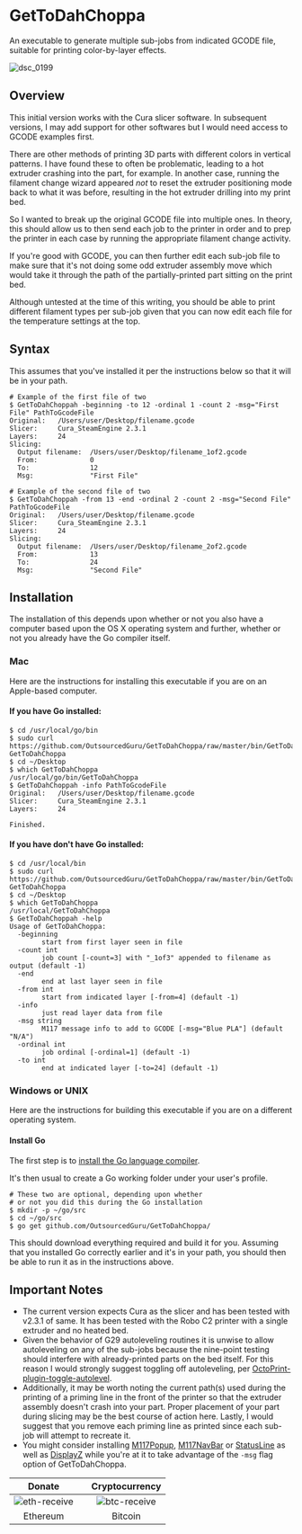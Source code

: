 # GetToDahChoppa
An executable to generate multiple sub-jobs from indicated GCODE file, suitable for printing color-by-layer effects.

![dsc_0199](https://user-images.githubusercontent.com/15971213/32146368-9e932a74-bc93-11e7-803b-1f4e6cbaf472.png)

## Overview
This initial version works with the Cura slicer software. In subsequent versions, I may add support for other softwares but I would need access to GCODE examples first.

There are other methods of printing 3D parts with different colors in vertical patterns. I have found these to often be problematic, leading to a hot extruder crashing into the part, for example. In another case, running the filament change wizard appeared *not* to reset the extruder positioning mode back to what it was before, resulting in the hot extruder drilling into my print bed.

So I wanted to break up the original GCODE file into multiple ones. In theory, this should allow us to then send each job to the printer in order and to prep the printer in each case by running the appropriate filament change activity.

If you're good with GCODE, you can then further edit each sub-job file to make sure that it's not doing some odd extruder assembly move which would take it through the path of the partially-printed part sitting on the print bed.

Although untested at the time of this writing, you should be able to print different filament types per sub-job given that you can now edit each file for the temperature settings at the top.

## Syntax
This assumes that you've installed it per the instructions below so that it will be in your path.

```
# Example of the first file of two
$ GetToDahChoppah -beginning -to 12 -ordinal 1 -count 2 -msg="First File" PathToGcodeFile
Original:   /Users/user/Desktop/filename.gcode
Slicer:     Cura_SteamEngine 2.3.1
Layers:     24
Slicing:
  Output filename:  /Users/user/Desktop/filename_1of2.gcode
  From:             0
  To:               12
  Msg:              "First File"
  
# Example of the second file of two
$ GetToDahChoppah -from 13 -end -ordinal 2 -count 2 -msg="Second File" PathToGcodeFile
Original:   /Users/user/Desktop/filename.gcode
Slicer:     Cura_SteamEngine 2.3.1
Layers:     24
Slicing:
  Output filename:  /Users/user/Desktop/filename_2of2.gcode
  From:             13
  To:               24
  Msg:              "Second File"
```

## Installation
The installation of this depends upon whether or not you also have a computer based upon the OS X operating system and further, whether or not you already have the Go compiler itself.

### Mac
Here are the instructions for installing this executable if you are on an Apple-based computer.

#### If you have Go installed:

```
$ cd /usr/local/go/bin
$ sudo curl https://github.com/OutsourcedGuru/GetToDahChoppa/raw/master/bin/GetToDahChoppa GetToDahChoppa
$ cd ~/Desktop
$ which GetToDahChoppa
/usr/local/go/bin/GetToDahChoppa
$ GetToDahChoppah -info PathToGcodeFile
Original:   /Users/user/Desktop/filename.gcode
Slicer:     Cura_SteamEngine 2.3.1
Layers:     24

Finished.
```

#### If you have don't have Go installed:

```
$ cd /usr/local/bin
$ sudo curl https://github.com/OutsourcedGuru/GetToDahChoppa/raw/master/bin/GetToDahChoppa GetToDahChoppa
$ cd ~/Desktop
$ which GetToDahChoppa
/usr/local/GetToDahChoppa
$ GetToDahChoppah -help
Usage of GetToDahChoppa:
  -beginning
    	start from first layer seen in file
  -count int
    	job count [-count=3] with "_1of3" appended to filename as output (default -1)
  -end
    	end at last layer seen in file
  -from int
    	start from indicated layer [-from=4] (default -1)
  -info
    	just read layer data from file
  -msg string
    	M117 message info to add to GCODE [-msg="Blue PLA"] (default "N/A")
  -ordinal int
    	job ordinal [-ordinal=1] (default -1)
  -to int
    	end at indicated layer [-to=24] (default -1)
```

### Windows or UNIX
Here are the instructions for building this executable if you are on a different operating system.

#### Install Go
The first step is to [install the Go language compiler](https://golang.org).

It's then usual to create a Go working folder under your user's profile.

```
# These two are optional, depending upon whether
# or not you did this during the Go installation
$ mkdir -p ~/go/src
$ cd ~/go/src
$ go get github.com/OutsourcedGuru/GetToDahChoppa/
```

This should download everything required and build it for you. Assuming that you installed Go correctly earlier and it's in your path, you should then be able to run it as in the instructions above.

## Important Notes
* The current version expects Cura as the slicer and has been tested with v2.3.1 of same. It has been tested with the Robo C2 printer with a single extruder and no heated bed.
* Given the behavior of G29 autoleveling routines it is unwise to allow autoleveling on any of the sub-jobs because the nine-point testing should interfere with already-printed parts on the bed itself. For this reason I would strongly suggest toggling off autoleveling, per [OctoPrint-plugin-toggle-autolevel](https://github.com/OutsourcedGuru/OctoPrint-plugin-toggle-autolevel).
* Additionally, it may be worth noting the current path(s) used during the printing of a priming line in the front of the printer so that the extruder assembly doesn't crash into your part. Proper placement of your part during slicing may be the best course of action here. Lastly, I would suggest that you remove each priming line as printed since each sub-job will attempt to recreate it.
* You might consider installing [M117Popup](http://plugins.octoprint.org/plugins/M117PopUp/), [M117NavBar](http://plugins.octoprint.org/plugins/M117NavBar/) or [StatusLine](http://plugins.octoprint.org/plugins/status_line/) as well as [DisplayZ](http://plugins.octoprint.org/plugins/displayz/) while you're at it to take advantage of the `-msg` flag option of GetToDahChoppa.

|Donate||Cryptocurrency|
|:-----:|---|:--------:|
| ![eth-receive](https://user-images.githubusercontent.com/15971213/40564950-932d4d10-601f-11e8-90f0-459f8b32f01c.png) || ![btc-receive](https://user-images.githubusercontent.com/15971213/40564971-a2826002-601f-11e8-8d5e-eeb35ab53300.png) |
|Ethereum||Bitcoin|
